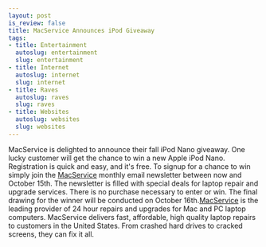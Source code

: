 ```yaml
--- 
layout: post
is_review: false
title: MacService Announces iPod Giveaway
tags: 
- title: Entertainment
  autoslug: entertainment
  slug: entertainment
- title: Internet
  autoslug: internet
  slug: internet
- title: Raves
  autoslug: raves
  slug: raves
- title: Websites
  autoslug: websites
  slug: websites
---
```

MacService is delighted to announce their fall iPod Nano giveaway. One lucky customer will get the chance to win a new Apple iPod Nano. Registration is quick and easy, and it's free. To signup for a chance to win simply join the [MacService](http://www.macservice.com/) monthly email newsletter between now and October 15th. The newsletter is filled with special deals for laptop repair and upgrade services. There is no purchase necessary to enter or win. The final drawing for the winner will be conducted on October 16th.[MacService](http://www.macservice.com/) is the leading provider of 24 hour repairs and upgrades for Mac and PC laptop computers. MacService delivers fast, affordable, high quality laptop repairs to customers in the United States. From crashed hard drives to cracked screens, they can fix it all.
